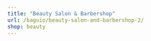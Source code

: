 ```yaml
---
title: "Beauty Salon & Barbershop"
url: /baguio/beauty-salon-and-barbershop-2/
shop: beauty
---
```

